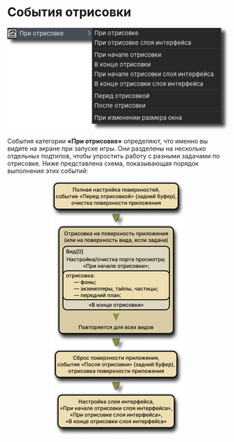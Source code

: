 # События отрисовки

<p align="center">
    <img src="https://github.com/RushanM/GameMaker-Alt-Russian-Language/blob/main/Ассеты/Документация. События отрисовки. 1.png?raw=true">
</p>

События категории **«При отрисовке»** определяют, что именно вы видите на экране при запуске игры. Они разделены на несколько отдельных подтипов, чтобы упростить работу с разными задачами по отрисовке. Ниже представлена схема, показывающая порядок выполнения этих событий:

<p align="center">
    <img src="https://github.com/RushanM/GameMaker-Alt-Russian-Language/blob/main/Ассеты/Документация. События отрисовки. 2.png?raw=true">
</p>
